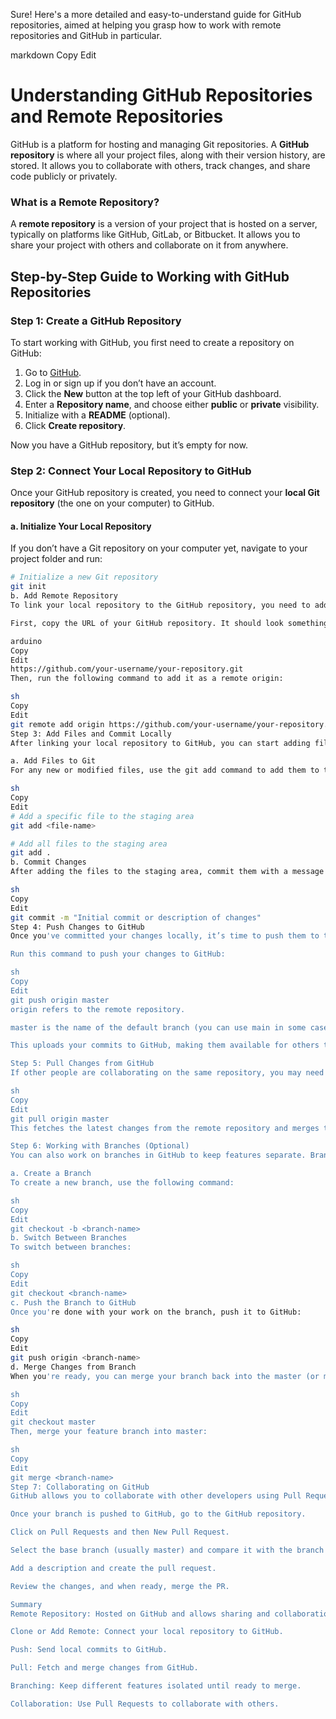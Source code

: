 Sure! Here's a more detailed and easy-to-understand guide for GitHub repositories, aimed at helping you grasp how to work with remote repositories and GitHub in particular.

markdown
Copy
Edit
# Understanding GitHub Repositories and Remote Repositories

GitHub is a platform for hosting and managing Git repositories. A **GitHub repository** is where all your project files, along with their version history, are stored. It allows you to collaborate with others, track changes, and share code publicly or privately.

### What is a Remote Repository?

A **remote repository** is a version of your project that is hosted on a server, typically on platforms like GitHub, GitLab, or Bitbucket. It allows you to share your project with others and collaborate on it from anywhere.

## Step-by-Step Guide to Working with GitHub Repositories

### Step 1: Create a GitHub Repository

To start working with GitHub, you first need to create a repository on GitHub:

1. Go to [GitHub](https://github.com).
2. Log in or sign up if you don’t have an account.
3. Click the **New** button at the top left of your GitHub dashboard.
4. Enter a **Repository name**, and choose either **public** or **private** visibility.
5. Initialize with a **README** (optional).
6. Click **Create repository**.

Now you have a GitHub repository, but it’s empty for now.

### Step 2: Connect Your Local Repository to GitHub

Once your GitHub repository is created, you need to connect your **local Git repository** (the one on your computer) to GitHub.

#### a. Initialize Your Local Repository

If you don’t have a Git repository on your computer yet, navigate to your project folder and run:

```sh
# Initialize a new Git repository
git init
b. Add Remote Repository
To link your local repository to the GitHub repository, you need to add the URL of the remote repository.

First, copy the URL of your GitHub repository. It should look something like this:

arduino
Copy
Edit
https://github.com/your-username/your-repository.git
Then, run the following command to add it as a remote origin:

sh
Copy
Edit
git remote add origin https://github.com/your-username/your-repository.git
Step 3: Add Files and Commit Locally
After linking your local repository to GitHub, you can start adding files and making commits.

a. Add Files to Git
For any new or modified files, use the git add command to add them to the staging area:

sh
Copy
Edit
# Add a specific file to the staging area
git add <file-name>

# Add all files to the staging area
git add .
b. Commit Changes
After adding the files to the staging area, commit them with a message explaining what you did:

sh
Copy
Edit
git commit -m "Initial commit or description of changes"
Step 4: Push Changes to GitHub
Once you've committed your changes locally, it’s time to push them to the GitHub repository.

Run this command to push your changes to GitHub:

sh
Copy
Edit
git push origin master
origin refers to the remote repository.

master is the name of the default branch (you can use main in some cases, depending on your setup).

This uploads your commits to GitHub, making them available for others to see.

Step 5: Pull Changes from GitHub
If other people are collaborating on the same repository, you may need to pull changes made by them. To do this:

sh
Copy
Edit
git pull origin master
This fetches the latest changes from the remote repository and merges them with your local copy.

Step 6: Working with Branches (Optional)
You can also work on branches in GitHub to keep features separate. Branches are like parallel universes of your code where you can work on new features without affecting the main codebase.

a. Create a Branch
To create a new branch, use the following command:

sh
Copy
Edit
git checkout -b <branch-name>
b. Switch Between Branches
To switch between branches:

sh
Copy
Edit
git checkout <branch-name>
c. Push the Branch to GitHub
Once you're done with your work on the branch, push it to GitHub:

sh
Copy
Edit
git push origin <branch-name>
d. Merge Changes from Branch
When you're ready, you can merge your branch back into the master (or main) branch. First, switch to the main branch:

sh
Copy
Edit
git checkout master
Then, merge your feature branch into master:

sh
Copy
Edit
git merge <branch-name>
Step 7: Collaborating on GitHub
GitHub allows you to collaborate with other developers using Pull Requests (PRs).

Once your branch is pushed to GitHub, go to the GitHub repository.

Click on Pull Requests and then New Pull Request.

Select the base branch (usually master) and compare it with the branch you’ve been working on.

Add a description and create the pull request.

Review the changes, and when ready, merge the PR.

Summary
Remote Repository: Hosted on GitHub and allows sharing and collaboration.

Clone or Add Remote: Connect your local repository to GitHub.

Push: Send local commits to GitHub.

Pull: Fetch and merge changes from GitHub.

Branching: Keep different features isolated until ready to merge.

Collaboration: Use Pull Requests to collaborate with others.















